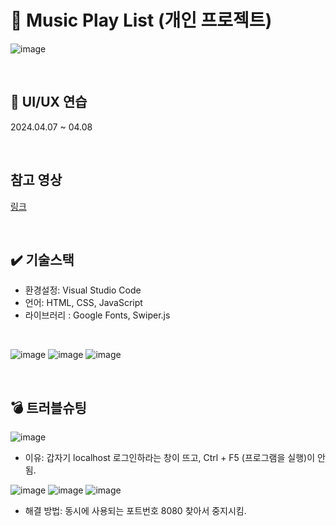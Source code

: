 # 📜 Music Play List (개인 프로젝트)
![image](https://github.com/WooRiGyeoRe/MusicPlayList/assets/144170214/b17b868c-67cf-4c77-a98c-03e74900f708)

<br>

## 📅 UI/UX 연습 
2024.04.07 ~ 04.08 

<br>

## 참고 영상
<a href= "https://www.youtube.com/watch?v=ULnGCoTueQY&list=PLG7te9eYUi7tQydFHAv3h2YT1syQaQs1W&index=3" target='_blank'> 링크</a> <br>

<br>

## ✔️ 기술스택
- 환경설정:  Visual Studio Code
- 언어: HTML, CSS, JavaScript
- 라이브러리 : Google Fonts, Swiper.js

<br>

![image](https://github.com/WooRiGyeoRe/MusicPlayList/assets/144170214/dc6f7e5e-7e20-4ce9-8a9c-a978330e0abf)
![image](https://github.com/WooRiGyeoRe/MusicPlayList/assets/144170214/4afbbbab-1a58-458c-8b10-bec8046ddce5)
![image](https://github.com/WooRiGyeoRe/MusicPlayList/assets/144170214/9d4335ea-9b8a-4558-81cb-bb2abf89062a)

<br>

## 💣 트러블슈팅
![image](https://github.com/WooRiGyeoRe/MusicPlayList/assets/144170214/166fc063-b3a3-40d2-bff6-6fe2d7bf6070)  
- 이유: 갑자기 localhost 로그인하라는 창이 뜨고, Ctrl + F5 (프로그램을 실행)이 안 됨.

![image](https://github.com/WooRiGyeoRe/MusicPlayList/assets/144170214/312671d9-9706-4fe1-89f9-3e34e86255d7)
![image](https://github.com/WooRiGyeoRe/MusicPlayList/assets/144170214/8b843b56-154b-47e1-8599-79ce93356bdc)
![image](https://github.com/WooRiGyeoRe/MusicPlayList/assets/144170214/5edf6f5a-7cba-4ebc-95fa-16f5c5c2d318)
- 해결 방법: 동시에 사용되는 포트번호 8080 찾아서 중지시킴.
  
